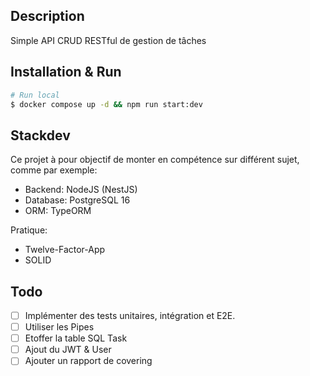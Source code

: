 ## Description

Simple API CRUD RESTful de gestion de tâches

## Installation & Run

```bash
# Run local
$ docker compose up -d && npm run start:dev
```
## Stackdev

Ce projet à pour objectif de monter en compétence sur différent sujet, comme par exemple:

- Backend: NodeJS (NestJS)
- Database: PostgreSQL 16
- ORM: TypeORM

Pratique:
- Twelve-Factor-App
- SOLID


## Todo
- [ ] Implémenter des tests unitaires, intégration et E2E.
- [ ] Utiliser les Pipes
- [ ] Etoffer la table SQL Task
- [ ] Ajout du JWT & User
- [ ] Ajouter un rapport de covering